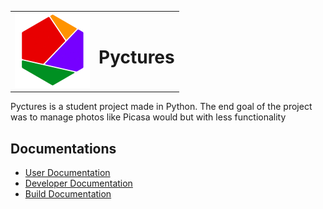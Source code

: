 
<div align="center">
 
<table cellspacing="0" cellpadding="0" style="border:none;">
  <tr>
    <td><img src="https://raw.githubusercontent.com/StevenAvelino/Pyctures/master/src/assets/logo.png" alt="Pyctures" height="120" width="120"></td>
    <td><h1>Pyctures</h1></td>
  </tr>
</table>



</div>

Pyctures is a student project made in Python.
The end goal of the project was to manage photos like Picasa would but with less functionality

## Documentations

* [User Documentation](docs/userDoc.md)
* [Developer Documentation](docs/devDoc.md)
* [Build Documentation](build/readme.md)
